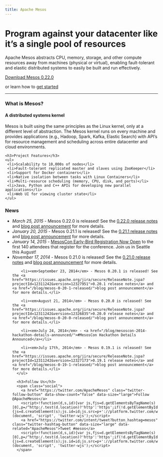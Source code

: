 ```yaml
---
title: Apache Mesos
---
```


<div class="container-fluid homepage jumbotron">
	<div class="row">
	  <div class="col-md-7 nopadding">
	    <h1>Program against your datacenter like it’s a single pool of resources</h1>
	    <p class="lead">Apache Mesos abstracts CPU, memory, storage, and other compute resources away from machines (physical or virtual), enabling fault-tolerant and elastic distributed systems to easily be built and run effectively.</p>
	  </div>
    <div class="col-md-5 text-center download">
      <a class="btn btn-lg btn-success" href="http://mesos.apache.org/downloads/"><span class="glyphicon glyphicon-download"></span> Download Mesos 0.22.0</a>
      <p>or learn how to <a href="http://mesos.apache.org/gettingstarted/">get started</a></p>
    </div>
	</div>
</div>

<hr>

<!-- lowersection -->
<div class="row">
  <div class="col-md-7">
    <h3>What is Mesos?</h3>
	<h4>A distributed systems kernel</h4>
	<p>Mesos is built using the same principles as the Linux kernel, only at a different level of abstraction. The Mesos kernel runs on every machine and provides applications (e.g., Hadoop, Spark, Kafka, Elastic Search) with API’s for resource management and scheduling across entire datacenter and cloud environments.</p>

    <h3>Project Features</h3>
    <ul>
     <li>Scalability to 10,000s of nodes</li>
     <li>Fault-tolerant replicated master and slaves using ZooKeeper</li>
	 <li>Support for Docker containers</li>
     <li>Native isolation between tasks with Linux Containers</li>
     <li>Multi-resource scheduling (memory, CPU, disk, and ports)</li>
     <li>Java, Python and C++ APIs for developing new parallel applications</li>
     <li>Web UI for viewing cluster state</li>
    </ul>
  </div>
  <div class="col-md-5">
    <h3>News</h3>
      <ul>
        <li><em>March 25, 2015</em> - Mesos 0.22.0 is released! See the <a href="https://issues.apache.org/jira/secure/ReleaseNote.jspa?projectId=12311242&version=12328650">0.22.0 release notes</a> and <a href="/blog/mesos-0-22-0-released/">blog post announcement</a> for more details.</li>
        <li><em>January 20, 2015</em> - Mesos 0.21.1 is released! See the <a href="https://issues.apache.org/jira/secure/ReleaseNote.jspa?version=12329076&projectId=12311242">0.21.1 release notes</a> and <a href="/blog/mesos-0-21-1-released/">blog post announcement</a> for more details.</li>
	<li><em>January 14, 2015</em> - <a href="/blog/mesoscon-2015-earlybird-registration-now-open/">MesosCon Early-Bird Registration Now Open</a> to the first 140 attendees that register for the conference. Join us in Seattle this August!</li>
        <li><em>November 17, 2014</em> - Mesos 0.21.0 is released! See the <a href="https://issues.apache.org/jira/secure/ReleaseNote.jspa?projectId=12311242&version=12327045">0.21.0 release notes</a> and <a href="/blog/mesos-0-21-0-released/">blog post announcement</a> for more details.</li>

        <li><em>September 23, 2014</em> - Mesos 0.20.1 is released! See the <a href="https://issues.apache.org/jira/secure/ReleaseNote.jspa?projectId=12311242&version=12327951">0.20.1 release notes</a> and <a href="/blog/mesos-0-20-1-released/">blog post announcement</a> for more details.</li>

		<li><em>August 21, 2014</em> - Mesos 0.20.0 is released! See the <a href="https://issues.apache.org/jira/secure/ReleaseNote.jspa?projectId=12311242&version=12326835">0.20.0 release notes</a> and <a href="/blog/mesos-0-20-0-released/">blog post announcement</a> for more details.</li>

		<li><em>July 24, 2014</em> - <a href="/blog/mesoscon-2014-hackathon-details-announced/">#MesosCon Hackathon Details Announced</a></li>

        <li><em>July 17th, 2014</em> - Mesos 0.19.1 is released! See the <a href="https://issues.apache.org/jira/secure/ReleaseNote.jspa?projectId=12311242&version=12327173">0.19.1 release notes</a> and <a href="/blog/mesos-0-19-1-released/">blog post announcement</a> for more details.</li>
	  </ul>

      <h3>Follow Us</h3>
      <span class="social">
        <a href="https://twitter.com/ApacheMesos" class="twitter-follow-button" data-show-count="false" data-size="large">Follow @ApacheMesos</a>
        <script>!function(d,s,id){var js,fjs=d.getElementsByTagName(s)[0],p=/^http:/.test(d.location)?'http':'https';if(!d.getElementById(id)){js=d.createElement(s);js.id=id;js.src=p+'://platform.twitter.com/widgets.js';fjs.parentNode.insertBefore(js,fjs);}}(document, 'script', 'twitter-wjs');</script>
        <a href="https://twitter.com/intent/tweet?button_hashtag=mesos" class="twitter-hashtag-button" data-size="large" data-related="ApacheMesos">Tweet #mesos</a>
        <script>!function(d,s,id){var js,fjs=d.getElementsByTagName(s)[0],p=/^http:/.test(d.location)?'http':'https';if(!d.getElementById(id)){js=d.createElement(s);js.id=id;js.src=p+'://platform.twitter.com/widgets.js';fjs.parentNode.insertBefore(js,fjs);}}(document, 'script', 'twitter-wjs');</script>
      </span>
 </div>
</div>
<!-- /lowersection -->
